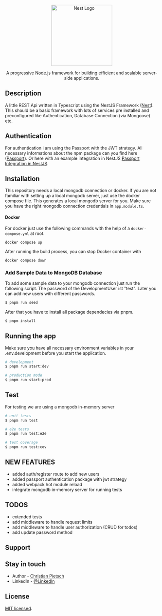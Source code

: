 <p align="center">
  <a href="http://nestjs.com/" target="blank"><img src="https://nestjs.com/img/logo-small.svg" width="200" alt="Nest Logo" /></a>
</p>

[circleci-image]: https://img.shields.io/circleci/build/github/nestjs/nest/master?token=abc123def456
[circleci-url]: https://circleci.com/gh/nestjs/nest

  <p align="center">A progressive <a href="http://nodejs.org" target="_blank">Node.js</a> framework for building efficient and scalable server-side applications.</p>

## Description

A little REST Api written in Typescript using the NestJS Framework ([Nest](https://github.com/nestjs/nest)).
This should be a basic framework with lots of services pre installed and preconfigured like Authentication, Database Connection (via Mongoose) etc.

## Authentication

For authentication i am using the Passport with the JWT strategy. All necessary informations about the npm package can you find here ([Passport](https://github.com/jaredhanson/passport)). Or here with an example integration in NestJS [Passport Integration in NestJS](https://docs.nestjs.com/recipes/passport).

## Installation

This repository needs a local mongodb connection or docker. If you are not familiar with setting up a local mongodb server, just use the docker compose file.
This generates a local mongodb server for you. Make sure you have the right mongodb connection credentials in `app.module.ts`.

#### Docker

For docker just use the following commands with the help of a `docker-compose.yml` at root.

`docker compose up`

After running the build process, you can stop Docker container with

`docker compose down`

### Add Sample Data to MongoDB Database

To add some sample data to your mongodb connection just run the following script.
The password of the DevelopmentUser ist "test". Later you can add new users with different passwords.

```bash
$ pnpm run seed
```

After that you have to install all package dependecies via pnpm.

```bash
$ pnpm install
```

## Running the app

Make sure you have all necessary environment variables in your .env.development before you start the application.

```bash
# development
$ pnpm run start:dev

# production mode
$ pnpm run start:prod
```

## Test

For testing we are using a mongodb in-memory server

```bash
# unit tests
$ pnpm run test

# e2e tests
$ pnpm run test:e2e

# test coverage
$ pnpm run test:cov
```

## NEW FEATURES

- added auth/register route to add new users
- added passport authentication package with jwt strategy
- added webpack hot module reload
- integrate mongodb in-memory server for running tests

## TODOS

- extended tests
- add middleware to handle request limits
- add middleware to handle user authorization (CRUD for todos)
- add update password method

## Support

## Stay in touch

- Author - [Christian Pietsch](https://github.com/cpietsch82)
- LinkedIn - [@LinkedIn](https://www.linkedin.com/in/christian-pietsch-57247183/)

## License

[MIT licensed](LICENSE).
